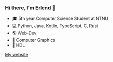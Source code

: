 ### Hi there, I'm Erlend 👋

- 🎓 5th year Computer Science Student at NTNU
- 💻 Python, Java, Kotlin, TypeScript, C, Rust
- 🌎 Web-Dev
- :space_invader: Computer Graphics
- :floppy_disk: HDL

[My website](https://pauska.no/)
